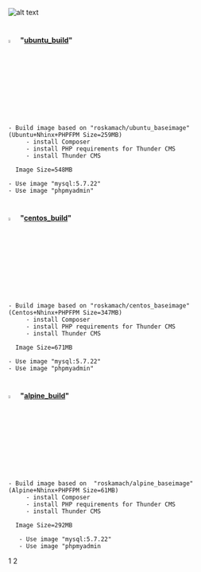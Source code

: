 ![alt text](https://www.drupal.org/files/Thunder_WBM_20160126.png)

#

<img src="https://cdn.freebiesupply.com/logos/large/2x/ubuntu-4-logo-png-transparent.png" alt="Thunder" width="4%"/> **"[ubuntu_build](https://github.com/ros-kamach/thunder_nginx_phpfpm/tree/ubuntu_build)"**
``` 
- Build image based on "roskamach/ubuntu_baseimage" (Ubuntu+Nhinx+PHPFPM Size=259MB)
     - install Composer
     - install PHP requirements for Thunder CMS
     - install Thunder CMS
     
  Image Size=548MB
     
- Use image "mysql:5.7.22"
- Use image "phpmyadmin"
``` 

#

<img src="https://upload.wikimedia.org/wikipedia/commons/thumb/6/63/CentOS_color_logo.svg/1024px-CentOS_color_logo.svg.png" alt="Thunder" width="4%"/> **"[centos_build](https://github.com/ros-kamach/thunder_nginx_phpfpm/tree/centos_build)"**
``` 
- Build image based on "roskamach/centos_baseimage" (Centos+Nhinx+PHPFPM Size=347MB)
     - install Composer
     - install PHP requirements for Thunder CMS
     - install Thunder CMS
  
  Image Size=671MB
  
- Use image "mysql:5.7.22"
- Use image "phpmyadmin"
``` 

#

<img src="https://cdn.shortpixel.ai/client/q_glossy,ret_img,w_200/https://www.worksonarm.com/wp-content/uploads/2017/09/Alpine-Linux-Logo.png" alt="Thunder" width="4%"/> **"[alpine_build](https://github.com/ros-kamach/thunder_nginx_phpfpm/tree/alpine_build)"**

```
- Build image based on  "roskamach/alpine_baseimage" (Alpine+Nhinx+PHPFPM Size=61MB)
     - install Composer
     - install PHP requirements for Thunder CMS
     - install Thunder CMS
     
  Image Size=292MB
    
   - Use image "mysql:5.7.22"
   - Use image "phpmyadmin
``` 
1
2
